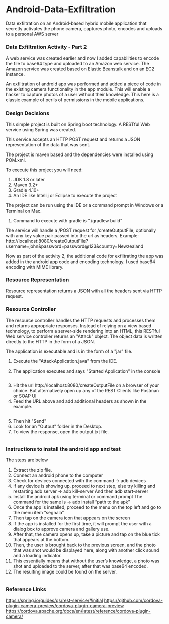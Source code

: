 # Android-Data-Exfiltration
Data exfiltration on an Android-based hybrid mobile application that secretly activates the phone camera, captures photo, encodes and uploads to a personal AWS server

 
### Data Exfiltration Activity - Part 2

A web service was created earlier and now I added capabilities to encode the file to base64 type and uploaded to an Amazon web service. The Amazon service was created based on Elastic Beanstalk and on an EC2 instance.

An exfiltration of android app was performed and added a piece of code in the existing camera functionality in the app module. This will enable a hacker to capture photos of a user without their knowledge. This here is a classic example of perils of permissions in the mobile applications.

### Design Decisions

This simple project is built on Spring boot technology. A RESTful Web service using Spring was created.

This service accepts an HTTP POST request and returns a JSON representation of the data that was sent.

The project is maven based and the dependencies were installed using POM.xml.

To execute this project you will need:
1. JDK 1.8 or later
2. Maven 3.2+
3. Gradle 4.10+
4. An IDE like Intellij or Eclipse to execute the project

The project can be run using the IDE or a command prompt in Windows or a Terminal on Mac.

1.	Command to execute with gradle is “./gradlew build”

The service will handle a /POST request for /createOutputFile, optionally with any key value pair passed into the url as headers.
Example: http://localhost:8080/createOutputFile?username=john&password=password@123&country=Newzealand

Now as part of the activity 2, the additional code for exfiltrating the app was added in the android app code and encoding technology. I used base64 encoding with MIME library.


### Resource Representation

Resource representation returns a JSON with all the headers sent via HTTP request.


### Resource Controller

The resource controller handles the HTTP requests and processes them and returns appropriate responses. Instead of relying on a view based technology, to perform a server-side rendering into an HTML, this RESTful Web service controller returns an "Attack" object. The object data is written directly to the HTTP in the form of a JSON.


The application is executable and is in the form of a "jar" file.

1. Execute the "AttackApplication.java" from the IDE.

2. The application executes and says "Started Application" in the console

![]()

3. Hit the url http://localhost:8080/createOutputFile on a browser of your choice. But alternatively
   open up any of the REST Clients like Postman or SOAP UI
4. Feed the URL above and add additional headers as shown in the example.

![]()

5. Then hit "Send"
6. Look for an "Output" folder in the Desktop.
7. To view the response, open the output.txt file.

![]()

### Instructions to install the android app and test

The steps are below
1.	Extract the zip file.
2.	Connect an android phone to the computer
3.	Check for devices connected with the command -> adb devices
4.	If any device is showing up, proceed to next step, else try killing and restarting adb server -> adb kill-server
And then adb start-server
5.	Install the android apk using terminal or command prompt
The command for the same is -> adb install “path to the apk”
6.	Once the app is installed, proceed to the menu on the top left and go to the menu item “segnala”
7.	Then tap on the camera icon that appears on the screen
8.	If the app is installed for the first time, it will prompt the user with a dialog box to approve camera and gallery use.
9.	After that, the camera opens up, take a picture and tap on the blue tick that appears at the bottom.
10.	Then, the user is brought back to the previous screen, and the photo that was shot would be displayed here, along with another click sound and a loading indicator.
11.	This essentially means that without the user’s knowledge, a photo was shot and uploaded to the server, after that was base64 encoded.
12.	The resulting image could be found on the server. 


![]()


### Reference Links

https://spring.io/guides/gs/rest-service/#initial
https://github.com/cordova-plugin-camera-preview/cordova-plugin-camera-preview
https://cordova.apache.org/docs/en/latest/reference/cordova-plugin-camera/

